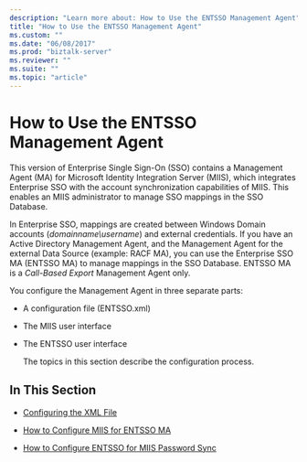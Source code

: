 ```yaml
---
description: "Learn more about: How to Use the ENTSSO Management Agent"
title: "How to Use the ENTSSO Management Agent"
ms.custom: ""
ms.date: "06/08/2017"
ms.prod: "biztalk-server"
ms.reviewer: ""
ms.suite: ""
ms.topic: "article"
---
```

# How to Use the ENTSSO Management Agent
This version of Enterprise Single Sign-On (SSO) contains a Management Agent (MA) for Microsoft Identity Integration Server (MIIS), which integrates Enterprise SSO with the account synchronization capabilities of MIIS. This enables an MIIS administrator to manage SSO mappings in the SSO Database.  
  
 In Enterprise SSO, mappings are created between Windows Domain accounts (*domainname\username*) and external credentials. If you have an Active Directory Management Agent, and the Management Agent for the external Data Source (example: RACF MA), you can use the Enterprise SSO MA (ENTSSO MA) to manage mappings in the SSO Database. ENTSSO MA is a *Call-Based Export* Management Agent only.  
  
 You configure the Management Agent in three separate parts:  
  
- A configuration file (ENTSSO.xml)  
  
- The MIIS user interface  
  
- The ENTSSO user interface  
  
  The topics in this section describe the configuration process.  
  
## In This Section  
  
-   [Configuring the XML File](../core/configuring-the-xml-file.md)  
  
-   [How to Configure MIIS for ENTSSO MA](../core/how-to-configure-miis-for-entsso-ma.md)  
  
-   [How to Configure ENTSSO for MIIS Password Sync](../core/how-to-configure-entsso-for-miis-password-sync.md)
